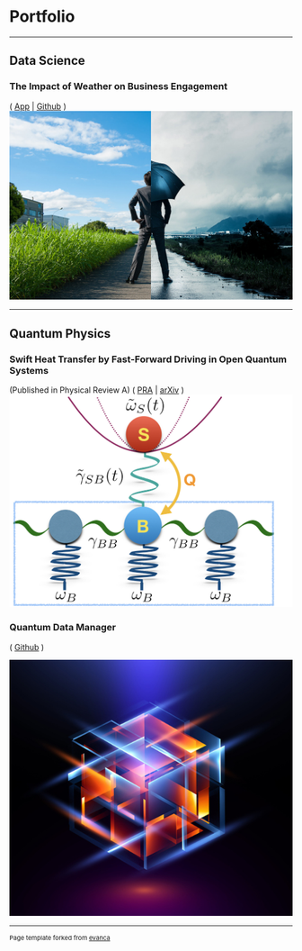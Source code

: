 # Portfolio

---

## Data Science

### The Impact of Weather on Business Engagement
( [App](https://business-and-weather.herokuapp.com) | [Github](https://github.com/Tamiro2019/Business-and-Weather) )
[<img src="images/business-weather-image.jpg?raw=true"/>](https://business-and-weather.herokuapp.com)


___

## Quantum Physics 

### Swift Heat Transfer by Fast-Forward Driving in Open Quantum Systems 
(Published in Physical Review A)
( [PRA](https://journals.aps.org/pra/abstract/10.1103/PhysRevA.100.012126) | [arXiv](https://arxiv.org/abs/1902.05964) )
[<kbd>
  <img src="images/Heat_Transfer.jpeg?raw=true"/>
</kbd>](https://journals.aps.org/pra/abstract/10.1103/PhysRevA.100.012126)

### Quantum Data Manager 
( [Github](https://github.com/Tamiro2019/Quantum-Data-Manager) )

[<kbd>
  <img src="images/Quantum_2.jpg?raw=true"/>
</kbd>](https://github.com/Tamiro2019/Quantum-Data-Manager)


---
<p style="font-size:11px">Page template forked from <a href="https://github.com/evanca/quick-portfolio">evanca</a></p>
<!-- Remove above link if you don't want to attibute -->
